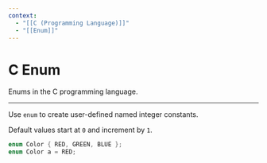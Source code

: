 ```yaml
---
context:
  - "[[C (Programming Language)]]"
  - "[[Enum]]"
---
```


# C Enum

Enums in the C programming language.

---

Use `enum` to create user-defined named integer constants.

Default values start at `0` and increment by `1`.

```c
enum Color { RED, GREEN, BLUE };
enum Color a = RED;
```
